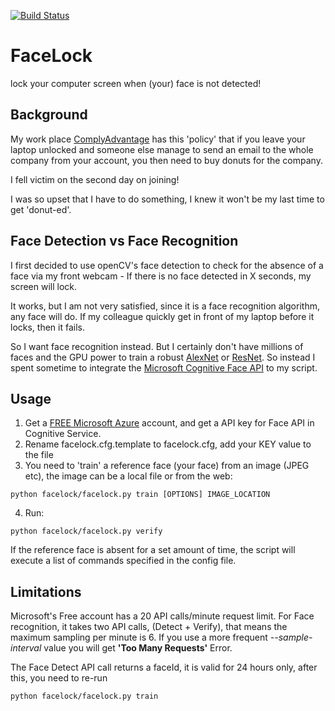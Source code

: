 [![Build Status](https://dev.azure.com/newway0386/newway/_apis/build/status/newwaylw.facelock?branchName=master)](https://dev.azure.com/newway0386/newway/_build/latest?definitionId=1&branchName=master)

# FaceLock
lock your computer screen when (your) face is not detected!

## Background
My work place [ComplyAdvantage](https://complyadvantage.com) has this 'policy' that if you leave your laptop unlocked and someone else manage to send an email to the whole company from your account, you then need to buy donuts for the company.

I fell victim on the second day on joining! 

I was so upset that I have to do something, I knew it won't be my last time to get 'donut-ed'. 

## Face Detection vs Face Recognition

I first decided to use openCV's face detection to check for the absence of a face via my front webcam - 
If there is no face detected in X seconds, my screen will lock.

It works, but I am not very satisfied, since it is a face recognition algorithm, any face will do.
If my colleague quickly get in front of my laptop before it locks, then it fails.

So I want face recognition instead. But I certainly don't have millions of faces and the GPU power to train a robust [AlexNet](https://papers.nips.cc/paper/4824-imagenet-classification-with-deep-convolutional-neural-networks.pdf) 
or [ResNet](https://arxiv.org/abs/1512.03385). So instead I spent sometime to integrate the [Microsoft Cognitive Face API](https://westus.dev.cognitive.microsoft.com/docs/services/563879b61984550e40cbbe8d/operations/563879b61984550f30395236) to my script. 

## Usage
1. Get a [FREE Microsoft Azure](https://azure.microsoft.com/en-gb/free/) account, and get a API key for Face API
in Cognitive Service.
2. Rename facelock.cfg.template to facelock.cfg, add your KEY value to the file
3. You need to 'train' a reference face (your face) from an image (JPEG etc), the image can be a local file or from the web:
  ````
  python facelock/facelock.py train [OPTIONS] IMAGE_LOCATION

  ````

4. Run:
  ````
  python facelock/facelock.py verify

  ````

If the reference face is absent for a set amount of time, the script will execute a list of commands specified in
the config file.

## Limitations
Microsoft's Free account has a 20 API calls/minute request limit. For Face recognition, it takes two API calls, (Detect + Verify),
that means the maximum sampling per minute is 6.
If you use a more frequent *--sample-interval* value you will get **'Too Many Requests'** Error.

The Face Detect API call returns a faceId, it is valid for 24 hours only, after this, you need to re-run 
````
python facelock/facelock.py train
````
